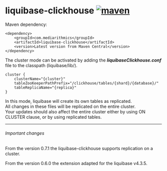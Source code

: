 # liquibase-clickhouse [![maven][maven-image]][maven-url]
                       
[maven-image]: https://img.shields.io/maven-central/v/com.mediarithmics/liquibase-clickhouse.svg?maxAge=259200&style=for-the-badge&color=brithgreen&label=com.mediarithmics:liquibase-clickhouse
[maven-url]: https://search.maven.org/search?q=a:liquibase-clickhouse

Maven dependency:

```
<dependency>
    <groupId>com.mediarithmics</groupId>
    <artifactId>liquibase-clickhouse</artifactId>
    <version>Latest version from Maven Central</version>
</dependency>
```

The cluster mode can be activated by adding the **_liquibaseClickhouse.conf_** file to the classpath (liquibase/lib/).
```
cluster {
    clusterName="{cluster}"
    tableZooKeeperPathPrefix="/clickhouse/tables/{shard}/{database}/"
    tableReplicaName="{replica}"
}
```
In this mode, liquibase will create its own tables as replicated.<br/>
All changes in these files will be replicated on the entire cluster.<br/>
Your updates should also affect the entire cluster either by using ON CLUSTER clause, or by using replicated tables.

<hr/>

###### Important changes
From the version 0.7.1 the liquibase-clickhouse supports replication on a cluster. 

From the version 0.6.0 the extension adapted for the liquibase v4.3.5.

